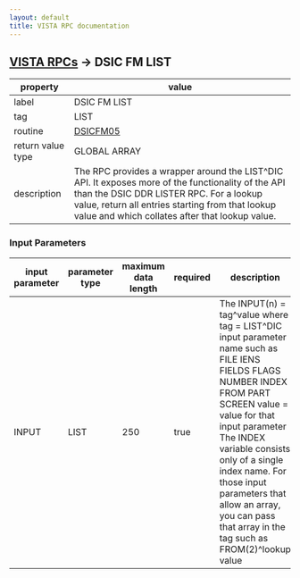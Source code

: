```yaml
---
layout: default
title: VISTA RPC documentation
---
```




## [VISTA RPCs](TableOfContent.md) &#8594; DSIC FM LIST 

 property | value 
--- | --- 
 label | DSIC FM LIST
 tag | LIST
 routine | [DSICFM05](http://code.osehra.org/dox/Routine_DSICFM05_source.html)
 return value type | GLOBAL ARRAY
 description | The RPC provides a wrapper around the LIST^DIC API.  It exposes more of the functionality of the API than the DSIC DDR LISTER RPC. For a lookup value, return all entries starting from that lookup value and which collates after that lookup value.

### Input Parameters

| input parameter | parameter type | maximum data length | required | description | 
| --- | --- | --- | --- | --- | 
| INPUT | LIST | 250 | true | The INPUT(n) = tag^value  where  tag = LIST^DIC input parameter name such as        FILE  IENS  FIELDS  FLAGS  NUMBER  INDEX  FROM  PART  SCREEN  value = value for that input parameter The INDEX variable consists only of a single index name. For those input parameters that allow an array, you can pass that array in the tag such as FROM(2)^lookup value | 